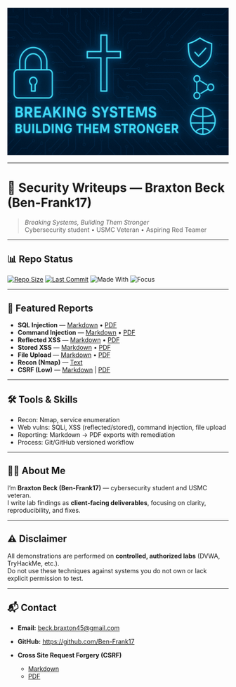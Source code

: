 <p align="center">
  <img src="branding/banner.png" alt="Breaking Systems, Building Them Stronger" width="800"/>
</p>

---

# 🔐 Security Writeups — Braxton Beck (Ben-Frank17)

> *Breaking Systems, Building Them Stronger*  
> Cybersecurity student • USMC Veteran • Aspiring Red Teamer

---

## 📊 Repo Status

[![Repo Size](https://img.shields.io/github/repo-size/Ben-Frank17/security-writeups)](https://github.com/Ben-Frank17/security-writeups)
[![Last Commit](https://img.shields.io/github/last-commit/Ben-Frank17/security-writeups)](https://github.com/Ben-Frank17/security-writeups/commits/main)
![Made With](https://img.shields.io/badge/made%20with-Markdown-blue)
![Focus](https://img.shields.io/badge/focus-Web%20Security-red)

---

## 📂 Featured Reports

- **SQL Injection** — [Markdown](dvwa/dvwa_sql_injection.md) • [PDF](dvwa/dvwa_sql_injection.pdf)
- **Command Injection** — [Markdown](dvwa/dvwa_cmd_injection.md) • [PDF](dvwa/dvwa_cmd_injection.pdf)
- **Reflected XSS** — [Markdown](dvwa/dvwa_xss_reflected.md) • [PDF](dvwa/dvwa_xss_reflected.pdf)
- **Stored XSS** — [Markdown](dvwa/dvwa_xss_stored.md) • [PDF](dvwa/dvwa_xss_stored.pdf)
- **File Upload** — [Markdown](dvwa/dvwa_file_upload.md) • [PDF](dvwa/dvwa_file_upload.pdf)
- **Recon (Nmap)** — [Text](dvwa/dvwa_nmap.txt)
- **CSRF (Low)** — [Markdown](dvwa/dvwa_csrf.md) | [PDF](dvwa/dvwa_csrf.pdf)
---

## 🛠️ Tools & Skills

- Recon: Nmap, service enumeration
- Web vulns: SQLi, XSS (reflected/stored), command injection, file upload
- Reporting: Markdown → PDF exports with remediation
- Process: Git/GitHub versioned workflow

---

## 👨‍💻 About Me

I’m **Braxton Beck (Ben-Frank17)** — cybersecurity student and USMC veteran.  
I write lab findings as **client-facing deliverables**, focusing on clarity, reproducibility, and fixes.

---

## ⚠️ Disclaimer

All demonstrations are performed on **controlled, authorized labs** (DVWA, TryHackMe, etc.).  
Do not use these techniques against systems you do not own or lack explicit permission to test.

---

## 📬 Contact

- **Email:** beck.braxton45@gmail.com  
- **GitHub:** https://github.com/Ben-Frank17

- **Cross Site Request Forgery (CSRF)**
  - [Markdown](dvwa/dvwa_csrf.md)
  - [PDF](dvwa/dvwa_csrf.pdf)
